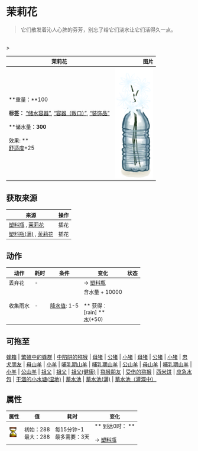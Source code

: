 # 茉莉花  
> 它们散发着沁人心脾的芬芳，别忘了给它们浇水让它们活得久一点。  
<br>  
>   
  
  茉莉花  |   图片   
 ----  |  ----:   
 **重量：**100<br><br>**标签：**	[“储水容器”](tag_WaterContainer.md), [“容器（敞口）”](tag_ContainerOpen.md), [“装饰品”](tag_Decoration.md)<br><br>**储水量：**300<br><br>** 效果: **<br>[舒适度](Comfort.md)+25  |  <img decoding="async" src="Sprite/PlasticBottleFlowers.png" href="a.md" style="max-width:300px;max-height:300px;">   
  
## 获取来源  
来源  |  操作  
----  |  ----  
[塑料瓶](PlasticBottle.md) , [茉莉花](JasmineFlowers.md)  |  插花  
[塑料瓶(满)](PlasticBottleFull.md) , [茉莉花](JasmineFlowers.md)  |  插花  
## 动作  
动作  |  耗时  |  条件  |  变化  |  状态  
----  |  ----  |  ----  |  ----  |  ----  
丢弃花<br>  |  -  |    |  → [塑料瓶](PlasticBottle.md)  |    
收集雨水<br>  |  -  |  [降水值](RainValue.md): 1-5  |  含水量 + 10000<br><br>** 获得： **<br>** [rain] **<br>[水](LQ_Water.md)(+50)<br>  |    
## 可拖至  
[蜂箱](BeeSkep.md) | [繁殖中的蜂群](BeeSkepSwarming.md) | [中陷阱的猕猴](CageTrapMacaque.md) | [母猪](BoarEnclosureFemale.md) | [公猪](BoarEnclosureMale.md) | [小猪](BoarEnclosurePiglet.md) | [母猪](BoarTiedFemale.md) | [公猪](BoarTiedMale.md) | [小猪](BoarTiedPiglet.md) | [忠犬朋友](DogFriend.md) | [母山羊](GoatEnclosureFemale.md) | [小羊](GoatEnclosureKid.md) | [哺乳期山羊](GoatEnclosureLactating.md) | [哺乳期山羊](GoatEnclosureLactating.md) | [公山羊](GoatEnclosureMale.md) | [母山羊](GoatTiedFemale.md) | [哺乳期山羊](GoatTiedFemaleLactating.md) | [小羊](GoatTiedKid.md) | [公山羊](GoatTiedMale.md) | [祖父](Grandfather.md) | [祖父](Grandfather.md) | [祖父(健康)](GrandfatherHealthy.md) | [猕猴朋友](MacaqueFriend.md) | [受伤的猕猴](MacaqueWounded.md) | [西米饼](SagoFlatbread.md) | [应急水包](WaterRation.md) | [干涸的小水塘(湿地)](Puddle.md) | [蓄水池](WaterReservoir.md) | [蓄水池(满)](WaterReservoirFull.md) | [蓄水池（灌溉中）](WaterReservoirIrrigating.md)  
## 属性   
属性  |  值  |  耗时  |  变化  
----  |  ----  |  ----  |  ----  
<img decoding="async" src="Sprite/Spoilage.png" href="a.md" style="max-width:30px;max-height:30px;">  |  初始：288<br>最大：288  |  每15分钟-1<br>最多需要：3天  |  ** 到达0时： **<br><br>→ [塑料瓶](PlasticBottle.md)  
